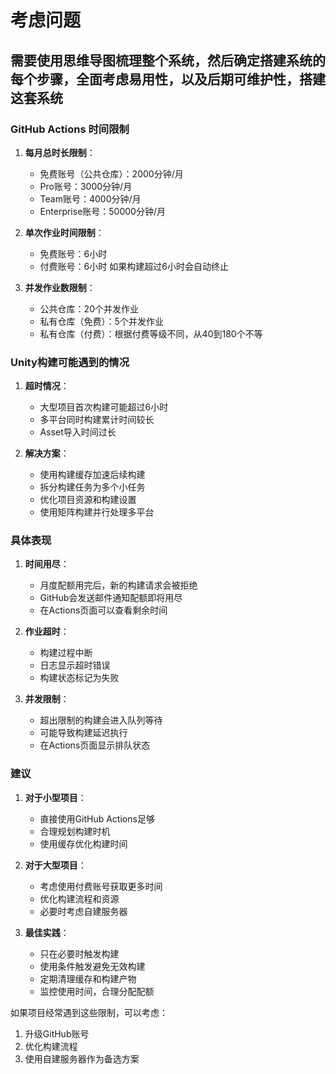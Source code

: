 # 考虑问题

## 需要使用思维导图梳理整个系统，然后确定搭建系统的每个步骤，全面考虑易用性，以及后期可维护性，搭建这套系统

### GitHub Actions 时间限制

1. **每月总时长限制**：
   - 免费账号（公共仓库）：2000分钟/月
   - Pro账号：3000分钟/月
   - Team账号：4000分钟/月
   - Enterprise账号：50000分钟/月

2. **单次作业时间限制**：
   - 免费账号：6小时
   - 付费账号：6小时
   如果构建超过6小时会自动终止

3. **并发作业数限制**：
   - 公共仓库：20个并发作业
   - 私有仓库（免费）：5个并发作业
   - 私有仓库（付费）：根据付费等级不同，从40到180个不等

### Unity构建可能遇到的情况

1. **超时情况**：
   - 大型项目首次构建可能超过6小时
   - 多平台同时构建累计时间较长
   - Asset导入时间过长

2. **解决方案**：
   - 使用构建缓存加速后续构建
   - 拆分构建任务为多个小任务
   - 优化项目资源和构建设置
   - 使用矩阵构建并行处理多平台

### 具体表现

1. **时间用尽**：
   - 月度配额用完后，新的构建请求会被拒绝
   - GitHub会发送邮件通知配额即将用尽
   - 在Actions页面可以查看剩余时间

2. **作业超时**：
   - 构建过程中断
   - 日志显示超时错误
   - 构建状态标记为失败

3. **并发限制**：
   - 超出限制的构建会进入队列等待
   - 可能导致构建延迟执行
   - 在Actions页面显示排队状态

### 建议

1. **对于小型项目**：
   - 直接使用GitHub Actions足够
   - 合理规划构建时机
   - 使用缓存优化构建时间

2. **对于大型项目**：
   - 考虑使用付费账号获取更多时间
   - 优化构建流程和资源
   - 必要时考虑自建服务器

3. **最佳实践**：
   - 只在必要时触发构建
   - 使用条件触发避免无效构建
   - 定期清理缓存和构建产物
   - 监控使用时间，合理分配配额

如果项目经常遇到这些限制，可以考虑：
1. 升级GitHub账号
2. 优化构建流程
3. 使用自建服务器作为备选方案